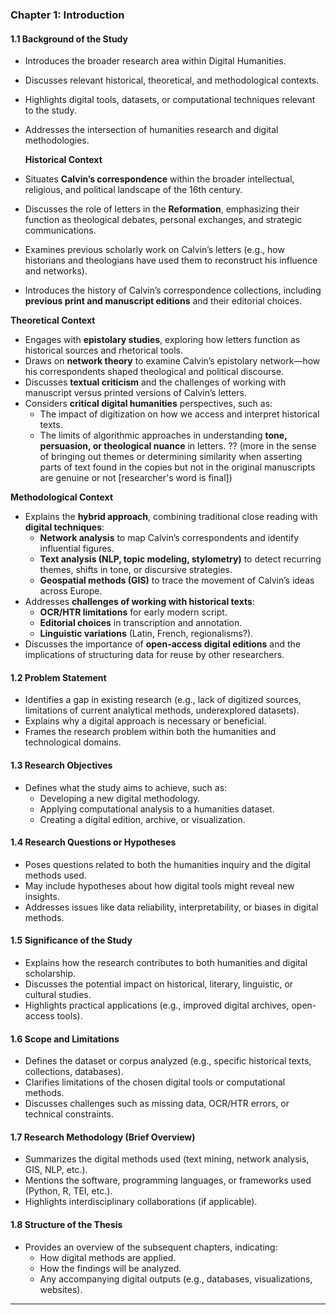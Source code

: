 ### **Chapter 1: Introduction**

#### **1.1 Background of the Study**

* Introduces the broader research area within Digital Humanities.
* Discusses relevant historical, theoretical, and methodological contexts.
* Highlights digital tools, datasets, or computational techniques relevant to the study.
* Addresses the intersection of humanities research and digital methodologies.

  **Historical Context**

* Situates **Calvin’s correspondence** within the broader intellectual, religious, and political landscape of the 16th century.
* Discusses the role of letters in the **Reformation**, emphasizing their function as theological debates, personal exchanges, and strategic communications.
* Examines previous scholarly work on Calvin’s letters (e.g., how historians and theologians have used them to reconstruct his influence and networks).
* Introduces the history of Calvin’s correspondence collections, including **previous print and manuscript editions** and their editorial choices.

 **Theoretical Context**

* Engages with **epistolary studies**, exploring how letters function as historical sources and rhetorical tools.
* Draws on **network theory** to examine Calvin’s epistolary network—how his correspondents shaped theological and political discourse.
* Discusses **textual criticism** and the challenges of working with manuscript versus printed versions of Calvin’s letters.
* Considers **critical digital humanities** perspectives, such as:
    * The impact of digitization on how we access and interpret historical texts.
    * The limits of algorithmic approaches in understanding **tone, persuasion, or theological nuance** in letters. ?? (more in the sense of bringing out themes or determining similarity when asserting parts of text found in the copies but not in the original manuscripts are genuine or not [researcher's word is final])

 **Methodological Context**

* Explains the **hybrid approach**, combining traditional close reading with **digital techniques**:
    * **Network analysis** to map Calvin’s correspondents and identify influential figures.
    * **Text analysis (NLP, topic modeling, stylometry)** to detect recurring themes, shifts in tone, or discursive strategies.
    * **Geospatial methods (GIS)** to trace the movement of Calvin’s ideas across Europe.
* Addresses **challenges of working with historical texts**:
    * **OCR/HTR limitations** for early modern script.
    * **Editorial choices** in transcription and annotation.
    * **Linguistic variations** (Latin, French, regionalisms?).
* Discusses the importance of **open-access digital editions** and the implications of structuring data for reuse by other researchers.


#### **1.2 Problem Statement**

* Identifies a gap in existing research (e.g., lack of digitized sources, limitations of current analytical methods, underexplored datasets).
* Explains why a digital approach is necessary or beneficial.
* Frames the research problem within both the humanities and technological domains.

#### **1.3 Research Objectives**

* Defines what the study aims to achieve, such as:
    * Developing a new digital methodology.
    * Applying computational analysis to a humanities dataset.
    * Creating a digital edition, archive, or visualization.

#### **1.4 Research Questions or Hypotheses**

* Poses questions related to both the humanities inquiry and the digital methods used.
* May include hypotheses about how digital tools might reveal new insights.
* Addresses issues like data reliability, interpretability, or biases in digital methods.

#### **1.5 Significance of the Study**

* Explains how the research contributes to both humanities and digital scholarship.
* Discusses the potential impact on historical, literary, linguistic, or cultural studies.
* Highlights practical applications (e.g., improved digital archives, open-access tools).

#### **1.6 Scope and Limitations**

* Defines the dataset or corpus analyzed (e.g., specific historical texts, collections, databases).
* Clarifies limitations of the chosen digital tools or computational methods.
* Discusses challenges such as missing data, OCR/HTR errors, or technical constraints.

#### **1.7 Research Methodology (Brief Overview)**

* Summarizes the digital methods used (text mining, network analysis, GIS, NLP, etc.).
* Mentions the software, programming languages, or frameworks used (Python, R, TEI, etc.).
* Highlights interdisciplinary collaborations (if applicable).

#### **1.8 Structure of the Thesis**

* Provides an overview of the subsequent chapters, indicating:
    * How digital methods are applied.
    * How the findings will be analyzed.
    * Any accompanying digital outputs (e.g., databases, visualizations, websites).

----

